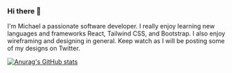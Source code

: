 ### Hi there 👋

I'm Michael a passionate software developer. I really enjoy learning new languages and frameworks React, Tailwind CSS, and Bootstrap.
I also enjoy wireframing and designing in general. Keep watch as I will be posting some of my designs on Twitter.

[![Anurag's GitHub stats](https://github-readme-stats.vercel.app/api?username=UnahMichael)](https://github.com/anuraghazra/github-readme-stats)
